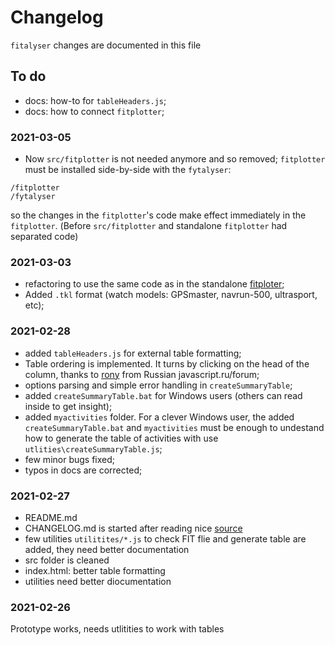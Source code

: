 # Changelog

`fitalyser` changes are documented in this file

## To do

- docs: how-to for `tableHeaders.js`;
- docs: how to connect `fitplotter`;

### 2021-03-05

-  Now `src/fitplotter` is not needed anymore and so removed;  `fitplotter` must be installed side-by-side with the `fytalyser`:
 ```
/fitplotter
/fytalyser
```
so the changes in the  `fitplotter`'s code make effect immediately in the `fitplotter`. (Βefore `src/fitplotter` and standalone `fitplotter` had  separated code)


### 2021-03-03

- refactoring to use the same code as in the standalone [fitploter](https://github.com/karaul/fitplotter);
- Added `.tkl` format  (watch models: GPSmaster, navrun-500, ultrasport, etc);

### 2021-02-28

- added `tableHeaders.js` for external table formatting;
- Table ordering is implemented. It turns by clicking on the head of the column, thanks to [rony](https://javascript.ru/forum/misc/77752-proshu-podskazki-otsortirovat-obekty.html#post509074) from Russian javascript.ru/forum;
- options parsing and simple error handling in `createSummaryTable`;
- added `createSummaryTable.bat` for Windows  users (others can read inside to get insight);
- added `myactivities` folder. For a clever Windows user, the added  `createSummaryTable.bat` and `myactivities` must be  enough to undestand how to generate the table of activities with use `utlities\createSummaryTable.js`;
- few minor bugs fixed;
- typos in docs are corrected;

### 2021-02-27

- README.md
- CHANGELOG.md is started after reading nice [source](https://keepachangelog.com/en/1.0.0/)
- few utilities `utilitites/*.js` to check FIT flie and generate table are  added, they need better documentation
- src folder is cleaned
- index.html: better table formatting
- utilities need better diocumentation

### 2021-02-26

Prototype works, needs utlitities to work with tables
